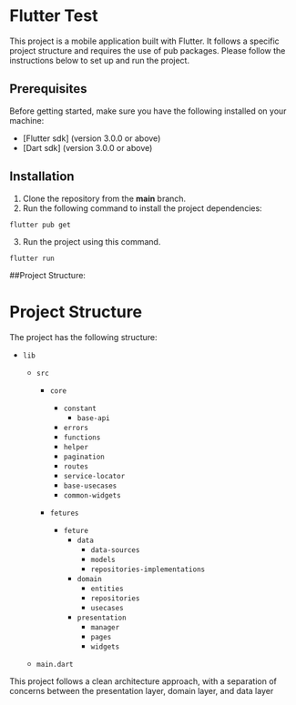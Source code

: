 # Flutter Test

This project is a mobile application built with Flutter. It follows a specific project structure and requires the use of pub packages. Please follow the instructions below to set up and run the project.

## Prerequisites

Before getting started, make sure you have the following installed on your machine:

- [Flutter sdk] (version 3.0.0 or above)
- [Dart sdk] (version 3.0.0 or above)

## Installation

1. Clone the repository from the **main** branch.
2. Run the following command to install the project dependencies:

```shell
flutter pub get
```
3. Run the project using this command.

```shell
flutter run
```


##Project Structure:

# Project Structure

The project has the following structure:

- `lib`
  - `src`
    - `core`
      - `constant`
        - `base-api`
      - `errors`
      - `functions`
      - `helper`
      - `pagination`
      - `routes`
      - `service-locator`
      - `base-usecases`
      - `common-widgets`
        
    - `fetures`
      - `feture`
        - `data`
          - `data-sources`
          - `models`
          - `repositories-implementations`
        - `domain`
          - `entities`
          - `repositories`
          - `usecases`
        - `presentation`
          - `manager`
          - `pages`
          - `widgets`
    
  - `main.dart`

This project follows a clean architecture approach, with a separation of concerns between the presentation layer, domain layer, and data layer



